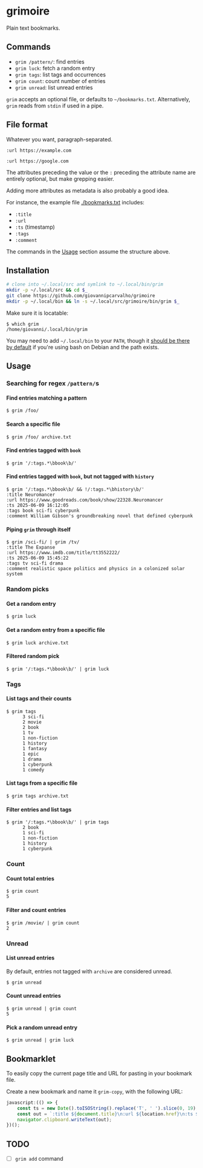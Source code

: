 grimoire
========

Plain text bookmarks.

## Commands

- `grim /pattern/`: find entries
- `grim luck`: fetch a random entry
- `grim tags`: list tags and occurrences
- `grim count`: count number of entries
- `grim unread`: list unread entries

`grim` accepts an optional file, or defaults to `~/bookmarks.txt`.
Alternatively, `grim` reads from `stdin` if used in a pipe.


## File format

Whatever you want, paragraph-separated.

```
:url https://example.com

:url https://google.com
```

The attributes preceding the value or the `:` preceding the attribute name are entirely optional, but make grepping easier.

Adding more attributes as metadata is also probably a good idea.

For instance, the example file [./bookmarks.txt](./bookmarks.txt) includes:
- `:title`
- `:url`
- `:ts` (timestamp)
- `:tags`
- `:comment`

The commands in the [Usage](#usage) section assume the structure above.


## Installation

```bash
# clone into ~/.local/src and symlink to ~/.local/bin/grim
mkdir -p ~/.local/src && cd $_
git clone https://github.com/giovannipcarvalho/grimoire
mkdir -p ~/.local/bin && ln -s ~/.local/src/grimoire/bin/grim $_
```

Make sure it is locatable:
```console
$ which grim
/home/giovanni/.local/bin/grim
```

You may need to add `~/.local/bin` to your `PATH`,
though it [should be there by default](https://sources.debian.org/src/bash/5.2.15-2/debian/skel.profile/#L24-L27)
if you're using bash on Debian and the path exists.


## Usage

### Searching for regex `/pattern/`s

#### Find entries matching a pattern

```console
$ grim /foo/
```

#### Search a specific file

```console
$ grim /foo/ archive.txt
```

#### Find entries tagged with `book`

```console
$ grim '/:tags.*\bbook\b/'
```

#### Find entries tagged with `book`, but not tagged with `history`

```console
$ grim '/:tags.*\bbook\b/ && !/:tags.*\bhistory\b/'
:title Neuromancer
:url https://www.goodreads.com/book/show/22328.Neuromancer
:ts 2025-06-09 16:12:05
:tags book sci-fi cyberpunk
:comment William Gibson's groundbreaking novel that defined cyberpunk
```

#### Piping `grim` through itself

```console
$ grim /sci-fi/ | grim /tv/
:title The Expanse
:url https://www.imdb.com/title/tt3552222/
:ts 2025-06-09 15:45:22
:tags tv sci-fi drama
:comment realistic space politics and physics in a colonized solar system
```

### Random picks

#### Get a random entry

```console
$ grim luck
```

#### Get a random entry from a specific file

```console
$ grim luck archive.txt
```

#### Filtered random pick

```console
$ grim '/:tags.*\bbook\b/' | grim luck
```

### Tags

#### List tags and their counts

```console
$ grim tags
      3 sci-fi
      2 movie
      2 book
      1 tv
      1 non-fiction
      1 history
      1 fantasy
      1 epic
      1 drama
      1 cyberpunk
      1 comedy
```

#### List tags from a specific file

```console
$ grim tags archive.txt
```

#### Filter entries and list tags

```console
$ grim '/:tags.*\bbook\b/' | grim tags
      2 book
      1 sci-fi
      1 non-fiction
      1 history
      1 cyberpunk
```

### Count

#### Count total entries

```console
$ grim count
5
```

#### Filter and count entries

```console
$ grim /movie/ | grim count
2
```

### Unread

#### List unread entries

By default, entries not tagged with `archive` are considered unread.

```console
$ grim unread
```

#### Count unread entries

```console
$ grim unread | grim count
5
```

#### Pick a random unread entry

```console
$ grim unread | grim luck
```

## Bookmarklet

To easily copy the current page title and URL for pasting in your bookmark file.

Create a new bookmark and name it `grim-copy`, with the following URL:

```javascript
javascript:(() => {
    const ts = new Date().toISOString().replace('T', ' ').slice(0, 19);
    const out = `:title ${document.title}\n:url ${location.href}\n:ts ${ts}`;
    navigator.clipboard.writeText(out);
})();
```

## TODO

- [ ] `grim add` command
